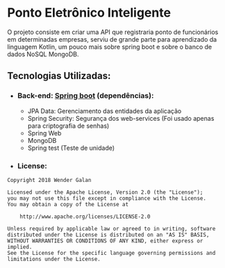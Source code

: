 # Ponto Eletrônico Inteligente

O projeto consiste em criar uma API que registraria ponto de funcionários em determinadas empresas, serviu de grande parte para aprendizado da linguagem Kotlin, um pouco mais sobre spring boot e sobre o banco de dados NoSQL MongoDB.

## Tecnologias Utilizadas:

 - ### Back-end: [Spring boot](https://spring.io/projects/spring-boot) (dependências):
    - JPA Data: Gerenciamento das entidades da aplicação
    - Spring Security: Segurança dos web-services (Foi usado apenas para criptografia de senhas)
    - Spring Web
    - MongoDB
    - Spring test (Teste de unidade)
    
- ### License:
```
Copyright 2018 Wender Galan

Licensed under the Apache License, Version 2.0 (the "License");
you may not use this file except in compliance with the License.
You may obtain a copy of the License at

    http://www.apache.org/licenses/LICENSE-2.0

Unless required by applicable law or agreed to in writing, software
distributed under the License is distributed on an "AS IS" BASIS,
WITHOUT WARRANTIES OR CONDITIONS OF ANY KIND, either express or implied.
See the License for the specific language governing permissions and
limitations under the License.
```
